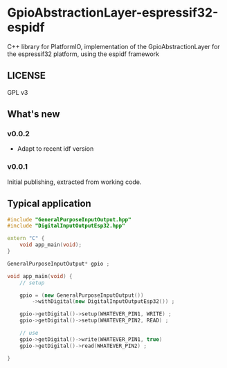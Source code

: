 # GpioAbstractionLayer-espressif32-espidf
C++ library for PlatformIO, implementation of the GpioAbstractionLayer for the espressif32 platform, using the espidf framework

## LICENSE

GPL v3

## What's new

### v0.0.2

* Adapt to recent idf version

### v0.0.1

Initial publishing, extracted from working code.


## Typical application

```cpp
#include "GeneralPurposeInputOutput.hpp"
#include "DigitalInputOutputEsp32.hpp"

extern "C" {
	void app_main(void);
}

GeneralPurposeInputOutput* gpio ;

void app_main(void) {
	// setup

	gpio = (new GeneralPurposeInputOutput())
		->withDigital(new DigitalInputOutputEsp32()) ;

    gpio->getDigital()->setup(WHATEVER_PIN1, WRITE) ;
    gpio->getDigital()->setup(WHATEVER_PIN2, READ) ;

    // use
    gpio->getDigital()->write(WHATEVER_PIN1, true)
    gpio->getDigital()->read(WHATEVER_PIN2) ;

}

```